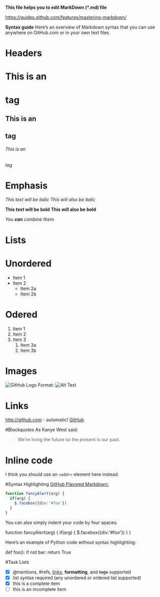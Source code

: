 __This file helps you to edit MarkDown (*.md) file__

https://guides.github.com/features/mastering-markdown/

__Syntax guide__
Here’s an overview of Markdown syntax that you can use anywhere on GitHub.com or in your own text files.

# Headers

# This is an <h1> tag
## This is an <h2> tag
###### This is an <h6> tag

# Emphasis

  *This text will be italic*
_This will also be italic_

**This text will be bold**
__This will also be bold__

_You **can** combine them_

# Lists
# Unordered
* Item 1
* Item 2
  * Item 2a
  * Item 2b
  
# Odered
1. Item 1
1. Item 2
1. Item 3
   1. Item 3a
   1. Item 3b


# Images
![GitHub Logo](/images/logo.png)
Format: ![Alt Text](url)

# Links
http://github.com - automatic!
[GitHub](http://github.com)

#Blockquotes
As Kanye West said:

> We're living the future so
> the present is our past.

# Inline code
I think you should use an
`<addr>` element here instead.

#Syntax Highlighting
[GitHub Flavored Markdown:](https://help.github.com/en/github/writing-on-github/basic-writing-and-formatting-syntax)

```javascript
function fancyAlert(arg) {
  if(arg) {
    $.facebox({div:'#foo'})
  }
}
```

You can also simply indent your code by four spaces:



function fancyAlert(arg) {
      if(arg) {
        $.facebox({div:'#foo'})
      }
    }
    
Here’s an example of Python code without syntax highlighting:

def foo():
    if not bar:
        return True
        
        
#Task Lists

- [x] @mentions, #refs, [links](), **formatting**, and <del>tags</del> supported 
- [x] list syntax required (any unordered or ordered list supported) 
- [x] this is a complete item 
- [ ] this is an incomplete item
